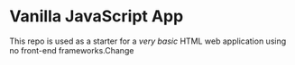 # Vanilla JavaScript App

This repo is used as a starter for a _very basic_ HTML web application using no front-end frameworks.Change
